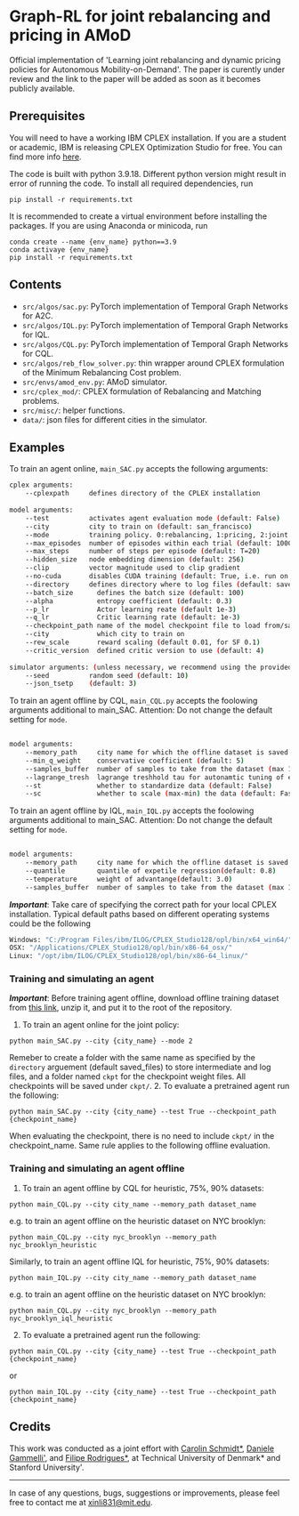 # Graph-RL for joint rebalancing and pricing in AMoD
Official implementation of 'Learning joint rebalancing and dynamic pricing policies for Autonomous Mobility-on-Demand'. The paper is curently under review and the link to the paper will be added as soon as it becomes publicly available.

## Prerequisites

You will need to have a working IBM CPLEX installation. If you are a student or academic, IBM is releasing CPLEX Optimization Studio for free. You can find more info [here](https://community.ibm.com/community/user/datascience/blogs/xavier-nodet1/2020/07/09/cplex-free-for-students).

The code is built with python 3.9.18. Different python version might result in error of running the code. To install all required dependencies, run
```
pip install -r requirements.txt
```
It is recommended to create a virtual environment before installing the packages. If you are using Anaconda or minicoda, run
```
conda create --name {env_name} python==3.9
conda activaye {env_name}
pip install -r requirements.txt
```

## Contents

* `src/algos/sac.py`: PyTorch implementation of Temporal Graph Networks for A2C.
* `src/algos/IQL.py`: PyTorch implementation of Temporal Graph Networks for IQL.
* `src/algos/CQL.py`: PyTorch implementation of Temporal Graph Networks for CQL.
* `src/algos/reb_flow_solver.py`: thin wrapper around CPLEX formulation of the Minimum Rebalancing Cost problem.
* `src/envs/amod_env.py`: AMoD simulator.
* `src/cplex_mod/`: CPLEX formulation of Rebalancing and Matching problems.
* `src/misc/`: helper functions.
* `data/`: json files for different cities in the simulator.

## Examples

To train an agent online, `main_SAC.py` accepts the following arguments:
```bash
cplex arguments:
    --cplexpath     defines directory of the CPLEX installation
    
model arguments:
    --test          activates agent evaluation mode (default: False)
    --city          city to train on (default: san_francisco)
    --mode          training policy. 0:rebalancing, 1:pricing, 2:joint. (default: 1)
    --max_episodes  number of episodes within each trial (default: 10000)
    --max_steps     number of steps per episode (default: T=20)
    --hidden_size   node embedding dimension (default: 256)
    --clip          vector magnitude used to clip gradient
    --no-cuda       disables CUDA training (default: True, i.e. run on CPU)
    --directory     defines directory where to log files (default: saved_files)
    --batch_size      defines the batch size (default: 100)
    --alpha           entropy coefficient (default: 0.3)
    --p_lr            Actor learning reate (default 1e-3)
    --q_lr            Critic learning rate (default: 1e-3)
    --checkpoint_path name of the model checkpoint file to load from/save to
    --city            which city to train on 
    --rew_scale       reward scaling (default 0.01, for SF 0.1)
    --critic_version  defined critic version to use (default: 4)
    
simulator arguments: (unless necessary, we recommend using the provided ones)
    --seed          random seed (default: 10)
    --json_tsetp    (default: 3)
```
To train an agent offline by CQL, `main_CQL.py` accepts the foolowing arguments additional to main_SAC. Attention: Do not change the default setting for `mode`.
```bash
    
model arguments:
    --memory_path     city name for which the offline dataset is saved (default: nyc_brooklyn)
    --min_q_weight    conservative coefficient (default: 5)
    --samples_buffer  number of samples to take from the dataset (max 10000)
    --lagrange_tresh  lagrange treshhold tau for autonamtic tuning of eta 
    --st              whether to standardize data (default: False)
    --sc              whether to scale (max-min) the data (default: Fasle)     
```

To train an agent offline by IQL, `main_IQL.py` accepts the foolowing arguments additional to main_SAC. Attention: Do not change the default setting for `mode`.
```bash
    
model arguments:
    --memory_path     city name for which the offline dataset is saved (default: nyc_brooklyn)
    --quantile        quantile of expetile regression(default: 0.8)
    --temperature     weight of advantange(default: 3.0)
    --samples_buffer  number of samples to take from the dataset (max 10000)
```

***Important***: Take care of specifying the correct path for your local CPLEX installation. Typical default paths based on different operating systems could be the following
```bash
Windows: "C:/Program Files/ibm/ILOG/CPLEX_Studio128/opl/bin/x64_win64/"
OSX: "/Applications/CPLEX_Studio128/opl/bin/x86-64_osx/"
Linux: "/opt/ibm/ILOG/CPLEX_Studio128/opl/bin/x86-64_linux/"
```
### Training and simulating an agent
***Important***: Before training agent offline, download offline training dataset from [this link](https://www.dropbox.com/scl/fi/daeuygfz5z2tlmvh4foia/Replaymemories.zip?rlkey=nr16hfc3bk29741w2mq33f0zb&st=ljjvkdja&dl=0), unzip it, and put it to the root of the repository.
1. To train an agent online for the joint policy:
```
python main_SAC.py --city {city_name} --mode 2
```
Remeber to create a folder with the same name as specified by the `directory` arguement (default saved_files) to store intermediate and log files, and a folder named `ckpt` for the checkpoint weight files. All checkpoints will be saved under `ckpt/`.
2. To evaluate a pretrained agent run the following:
```
python main_SAC.py --city {city_name} --test True --checkpoint_path {checkpoint_name}
```
When evaluating the checkpoint, there is no need to include `ckpt/` in the checkpoint_name. Same rule applies to the following offline evaluation.
### Training and simulating an agent offline

1. To train an agent offline by CQL for heuristic, 75%, 90% datasets:
```
python main_CQL.py --city city_name --memory_path dataset_name
```
e.g. to train an agent offline on the heuristic dataset on NYC brooklyn: 
```
python main_CQL.py --city nyc_brooklyn --memory_path nyc_brooklyn_heuristic
```
Similarly, to train an agent offline IQL for heuristic, 75%, 90% datasets:
```
python main_IQL.py --city city_name --memory_path dataset_name
```
e.g. to train an agent offline on the heuristic dataset on NYC brooklyn: 
```
python main_CQL.py --city nyc_brooklyn --memory_path nyc_brooklyn_iql_heuristic
```
2. To evaluate a pretrained agent run the following:
```
python main_CQL.py --city {city_name} --test True --checkpoint_path {checkpoint_name}
```
or
```
python main_IQL.py --city {city_name} --test True --checkpoint_path {checkpoint_name}
```

## Credits
This work was conducted as a joint effort with [Carolin Schmidt*](https://scholar.google.com/citations?user=-0zHX8oAAAAJ&hl=en), [Daniele Gammelli'](https://danielegammelli.github.io/), and [Filipe Rodrigues*](http://fprodrigues.com/), at Technical University of Denmark* and Stanford University'.

----------
In case of any questions, bugs, suggestions or improvements, please feel free to contact me at xinli831@mit.edu.